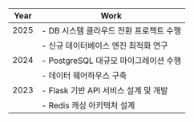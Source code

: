 | Year | Work                                |
|------|-------------------------------------|
| 2025 | - DB 시스템 클라우드 전환 프로젝트 수행  |
|      | - 신규 데이터베이스 엔진 최적화 연구    |
| 2024 | - PostgreSQL 대규모 마이그레이션 수행 |
|      | - 데이터 웨어하우스 구축             |
| 2023 | - Flask 기반 API 서비스 설계 및 개발 |
|      | - Redis 캐싱 아키텍처 설계          |
